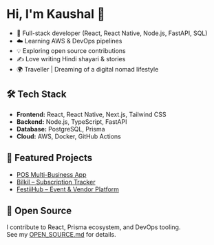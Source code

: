 # Hi, I'm Kaushal 👋

- 🌱 Full-stack developer (React, React Native, Node.js, FastAPI, SQL)
- ☁️ Learning AWS & DevOps pipelines
- 💡 Exploring open source contributions
- ✍️ Love writing Hindi shayari & stories
- 🌍 Traveller | Dreaming of a digital nomad lifestyle

## 🛠 Tech Stack
- **Frontend:** React, React Native, Next.js, Tailwind CSS
- **Backend:** Node.js, TypeScript, FastAPI
- **Database:** PostgreSQL, Prisma
- **Cloud:** AWS, Docker, GitHub Actions

## 📂 Featured Projects
- [POS Multi-Business App](#)  
- [Bilkil – Subscription Tracker](#)  
- [FestiiHub – Event & Vendor Platform](#)

## 🤝 Open Source
I contribute to React, Prisma ecosystem, and DevOps tooling.  
See my [OPEN_SOURCE.md](./OPEN_SOURCE.md) for details.
